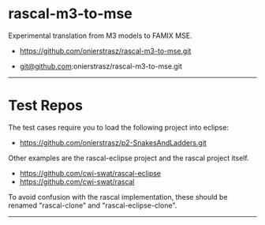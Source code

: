 rascal-m3-to-mse
================

Experimental translation from M3 models to FAMIX MSE.

* https://github.com/onierstrasz/rascal-m3-to-mse.git

* git@github.com:onierstrasz/rascal-m3-to-mse.git

---
# Test Repos

The test cases require you to load the following project into eclipse:

* https://github.com/onierstrasz/p2-SnakesAndLadders.git


Other examples are the rascal-eclipse project and the rascal project itself.

* https://github.com/cwi-swat/rascal-eclipse
* https://github.com/cwi-swat/rascal

To avoid confusion with the rascal implementation, these should be renamed "rascal-clone" and "rascal-eclipse-clone".

---
